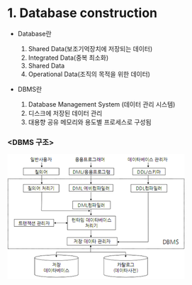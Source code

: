 # 1. Database construction

- Database란
  1) Shared Data(보조기억장치에 저장되는 데이터)
  2) Integrated Data(중복 최소화)
  3) Shared Data
  4) Operational Data(조직의 목적을 위한 데이터)

- DBMS란
  1)  Database Management System (데이터 관리 시스템)
  2)  디스크에 저장된 데이터 관리
  3)  대용향 공유 메모리와 용도별 프로세스로 구성됨

### <DBMS 구조>
![DBMS structure](./00_data/DBMS%20structure.png)



